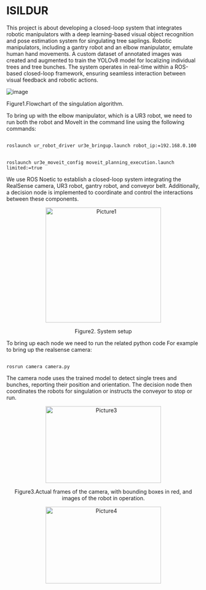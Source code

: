 # ISILDUR
This project is about developing a closed-loop system that integrates robotic manipulators with a deep learning-based visual object recognition and pose estimation system for singulating tree saplings. Robotic manipulators, including a gantry robot and an elbow manipulator, emulate human hand movements. A custom dataset of annotated images was created and augmented to train the YOLOv8 model for localizing individual trees and tree bunches. The system operates in real-time within a ROS-based closed-loop framework, ensuring seamless interaction between visual feedback and robotic actions.

![image](https://github.com/user-attachments/assets/04f865a1-2a37-4963-a2a7-e793cddb84c8)

Figure1.Flowchart of the singulation algorithm.

To bring up with the elbow manipulator, which is a UR3 robot, we need to run both the robot and MoveIt in the command line using the following commands:
##
    roslaunch ur_robot_driver ur3e_bringup.launch robot_ip:=192.168.0.100
##
    roslaunch ur3e_moveit_config moveit_planning_execution.launch limited:=true
    
We use ROS Noetic to establish a closed-loop system integrating the RealSense camera, UR3 robot, gantry robot, and conveyor belt. Additionally, a decision node is implemented to coordinate and control the interactions between these components.
<p align="center" >
<img src="https://github.com/user-attachments/assets/e20ad3ab-51f4-4e5f-8c75-d209c12f5b43" alt="Picture1" width="300" height="300" />
<p align="center" >
Figure2. System setup

To bring up each node we need to run the related python code For example to bring up the realsense camera:
##
    rosrun camera camera.py
The camera node uses the trained model to detect single trees and bunches, reporting their position and orientation. The decision node then coordinates the robots for singulation or instructs the conveyor to stop or run.
<p align="center" >
<img src="https://github.com/user-attachments/assets/fda4ed9b-a95c-4a78-9810-d9bb0b86b5de"alt="Picture3" width="300" height="200" />
<p align="center" >
Figure3.Actual frames of the camera, with bounding boxes in red, and images of the robot in operation.
    
<p align="center" >
<img src="https://github.com/user-attachments/assets/592f1ade-24c8-4b41-9a09-9ef617e87176"alt="Picture4" width="300" height="200" />
